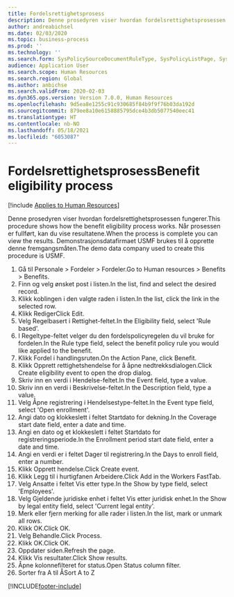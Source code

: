 ```yaml
---
title: Fordelsrettighetsprosess
description: Denne prosedyren viser hvordan fordelsrettighetsprosessen fungerer.
author: andreabichsel
ms.date: 02/03/2020
ms.topic: business-process
ms.prod: ''
ms.technology: ''
ms.search.form: SysPolicySourceDocumentRuleType, SysPolicyListPage, SysPolicy, HcmBenefitEligibilityPolicy, HcmBenefit, BenefitWorkspace, HcmBenefitSummaryPart
audience: Application User
ms.search.scope: Human Resources
ms.search.region: Global
ms.author: anbichse
ms.search.validFrom: 2020-02-03
ms.dyn365.ops.version: Version 7.0.0, Human Resources
ms.openlocfilehash: 9d5ea8e1255c91c930685f84b9f9f76b03da192d
ms.sourcegitcommit: 879ee8a10e6158885795dce4b3db5077540eec41
ms.translationtype: HT
ms.contentlocale: nb-NO
ms.lasthandoff: 05/18/2021
ms.locfileid: "6053087"
---
```

# <a name="benefit-eligibility-process"></a><span data-ttu-id="3437a-103">Fordelsrettighetsprosess</span><span class="sxs-lookup"><span data-stu-id="3437a-103">Benefit eligibility process</span></span>

[!include [Applies to Human Resources](../includes/applies-to-hr.md)]

<span data-ttu-id="3437a-104">Denne prosedyren viser hvordan fordelsrettighetsprosessen fungerer.</span><span class="sxs-lookup"><span data-stu-id="3437a-104">This procedure shows how the benefit eligibility process works.</span></span> <span data-ttu-id="3437a-105">Når prosessen er fullført, kan du vise resultatene.</span><span class="sxs-lookup"><span data-stu-id="3437a-105">When the process is complete you can view the results.</span></span> <span data-ttu-id="3437a-106">Demonstrasjonsdatafirmaet USMF brukes til å opprette denne fremgangsmåten.</span><span class="sxs-lookup"><span data-stu-id="3437a-106">The demo data company used to create this procedure is USMF.</span></span>

1. <span data-ttu-id="3437a-107">Gå til Personale > Fordeler > Fordeler.</span><span class="sxs-lookup"><span data-stu-id="3437a-107">Go to Human resources > Benefits > Benefits.</span></span>
2. <span data-ttu-id="3437a-108">Finn og velg ønsket post i listen.</span><span class="sxs-lookup"><span data-stu-id="3437a-108">In the list, find and select the desired record.</span></span>
3. <span data-ttu-id="3437a-109">Klikk koblingen i den valgte raden i listen.</span><span class="sxs-lookup"><span data-stu-id="3437a-109">In the list, click the link in the selected row.</span></span>
4. <span data-ttu-id="3437a-110">Klikk Rediger</span><span class="sxs-lookup"><span data-stu-id="3437a-110">Click Edit.</span></span>
5. <span data-ttu-id="3437a-111">Velg Regelbasert i Rettighet-feltet.</span><span class="sxs-lookup"><span data-stu-id="3437a-111">In the Eligibility field, select 'Rule based'.</span></span>
6. <span data-ttu-id="3437a-112">I Regeltype-feltet velger du den fordelspolicyregelen du vil bruke for fordelen.</span><span class="sxs-lookup"><span data-stu-id="3437a-112">In the Rule type field, select the benefit policy rule you would like applied to the benefit.</span></span>
7. <span data-ttu-id="3437a-113">Klikk Fordel i handlingsruten.</span><span class="sxs-lookup"><span data-stu-id="3437a-113">On the Action Pane, click Benefit.</span></span>
8. <span data-ttu-id="3437a-114">Klikk Opprett rettighetshendelse for å åpne nedtrekksdialogen.</span><span class="sxs-lookup"><span data-stu-id="3437a-114">Click Create eligibility event to open the drop dialog.</span></span>
9. <span data-ttu-id="3437a-115">Skriv inn en verdi i Hendelse-feltet.</span><span class="sxs-lookup"><span data-stu-id="3437a-115">In the Event field, type a value.</span></span>
10. <span data-ttu-id="3437a-116">Skriv inn en verdi i Beskrivelse-feltet.</span><span class="sxs-lookup"><span data-stu-id="3437a-116">In the Description field, type a value.</span></span>
11. <span data-ttu-id="3437a-117">Velg Åpne registrering i Hendelsestype-feltet.</span><span class="sxs-lookup"><span data-stu-id="3437a-117">In the Event type field, select 'Open enrollment'.</span></span>
12. <span data-ttu-id="3437a-118">Angi dato og klokkeslett i feltet Startdato for dekning.</span><span class="sxs-lookup"><span data-stu-id="3437a-118">In the Coverage start date field, enter a date and time.</span></span>
13. <span data-ttu-id="3437a-119">Angi en dato og et klokkeslett i feltet Startdato for registreringsperiode.</span><span class="sxs-lookup"><span data-stu-id="3437a-119">In the Enrollment period start date field, enter a date and time.</span></span>
14. <span data-ttu-id="3437a-120">Angi en verdi er i feltet Dager til registrering.</span><span class="sxs-lookup"><span data-stu-id="3437a-120">In the Days to enroll field, enter a number.</span></span>
15. <span data-ttu-id="3437a-121">Klikk Opprett hendelse.</span><span class="sxs-lookup"><span data-stu-id="3437a-121">Click Create event.</span></span>
16. <span data-ttu-id="3437a-122">Klikk Legg til i hurtigfanen Arbeidere.</span><span class="sxs-lookup"><span data-stu-id="3437a-122">Click Add in the Workers FastTab.</span></span>
17. <span data-ttu-id="3437a-123">Velg Ansatte i feltet Vis etter type.</span><span class="sxs-lookup"><span data-stu-id="3437a-123">In the Show by type field, select 'Employees'.</span></span>
18. <span data-ttu-id="3437a-124">Velg Gjeldende juridiske enhet i feltet Vis etter juridisk enhet.</span><span class="sxs-lookup"><span data-stu-id="3437a-124">In the Show by legal entity field, select 'Current legal entity'.</span></span>
19. <span data-ttu-id="3437a-125">Merk eller fjern merking for alle rader i listen.</span><span class="sxs-lookup"><span data-stu-id="3437a-125">In the list, mark or unmark all rows.</span></span>
20. <span data-ttu-id="3437a-126">Klikk OK.</span><span class="sxs-lookup"><span data-stu-id="3437a-126">Click OK.</span></span>
21. <span data-ttu-id="3437a-127">Velg Behandle.</span><span class="sxs-lookup"><span data-stu-id="3437a-127">Click Process.</span></span>
22. <span data-ttu-id="3437a-128">Klikk OK.</span><span class="sxs-lookup"><span data-stu-id="3437a-128">Click OK.</span></span>
23. <span data-ttu-id="3437a-129">Oppdater siden.</span><span class="sxs-lookup"><span data-stu-id="3437a-129">Refresh the page.</span></span>
24. <span data-ttu-id="3437a-130">Klikk Vis resultater.</span><span class="sxs-lookup"><span data-stu-id="3437a-130">Click Show results.</span></span>
25. <span data-ttu-id="3437a-131">Åpne kolonnefilteret for status.</span><span class="sxs-lookup"><span data-stu-id="3437a-131">Open Status column filter.</span></span>
26. <span data-ttu-id="3437a-132">Sorter fra A til Å</span><span class="sxs-lookup"><span data-stu-id="3437a-132">Sort A to Z</span></span>



[!INCLUDE[footer-include](../includes/footer-banner.md)]